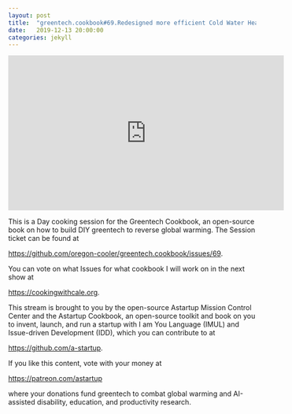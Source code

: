 ```yaml
---
layout: post
title:  "greentech.cookbook#69.Redesigned more efficient Cold Water Heater in FreeCAD 0.18."
date:   2019-12-13 20:00:00
categories: jekyll
---
```


<iframe width="560" height="315" src="https://www.youtube.com/embed/n48ONCOeANU" frameborder="0" allow="accelerometer; autoplay; encrypted-media; gyroscope; picture-in-picture" allowfullscreen></iframe>

This is a Day cooking session for the Greentech Cookbook, an open-source book on how to build DIY greentech to reverse global warming. The Session ticket can be found at 

https://github.com/oregon-cooler/greentech.cookbook/issues/69.

You can vote on what Issues for what cookbook I will work on in the next show at

https://cookingwithcale.org.

This stream is brought to you by the open-source Astartup Mission Control Center and the Astartup Cookbook, an open-source toolkit and book on you to invent, launch, and run a startup with I am You Language (IMUL) and Issue-driven Development (IDD), which you can contribute to at 

https://github.com/a-startup.

If you like this content, vote with your money at 

https://patreon.com/astartup

where your donations fund greentech to combat global warming and AI-assisted disability, education, and productivity research.
